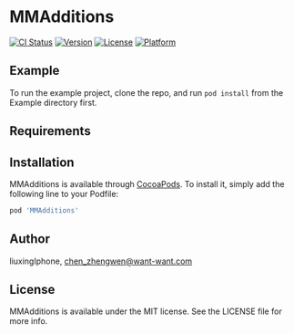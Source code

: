 # MMAdditions

[![CI Status](https://img.shields.io/travis/liuxingIphone/MMAdditions.svg?style=flat)](https://travis-ci.org/liuxingIphone/MMAdditions)
[![Version](https://img.shields.io/cocoapods/v/MMAdditions.svg?style=flat)](https://cocoapods.org/pods/MMAdditions)
[![License](https://img.shields.io/cocoapods/l/MMAdditions.svg?style=flat)](https://cocoapods.org/pods/MMAdditions)
[![Platform](https://img.shields.io/cocoapods/p/MMAdditions.svg?style=flat)](https://cocoapods.org/pods/MMAdditions)

## Example

To run the example project, clone the repo, and run `pod install` from the Example directory first.

## Requirements

## Installation

MMAdditions is available through [CocoaPods](https://cocoapods.org). To install
it, simply add the following line to your Podfile:

```ruby
pod 'MMAdditions'
```

## Author

liuxingIphone, chen_zhengwen@want-want.com

## License

MMAdditions is available under the MIT license. See the LICENSE file for more info.

